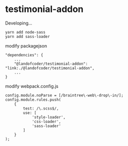 # testimonial-addon

Developing...
```
yarn add node-sass
yarn add sass-loader
```

modify packagejson
```
"dependencies": {
    ...
    "@landofcoder/testimonial-addon": "link:./@landofcoder/testimonial-addon",
    ...
}
```

modify webpack.config.js
```
config.module.noParse = [/braintree\-web\-drop\-in/];
config.module.rules.push(
    {
        test: /\.scss$/,
        use: [
            'style-loader',
            'css-loader',
            'sass-loader'
        ]
    }
);
```
